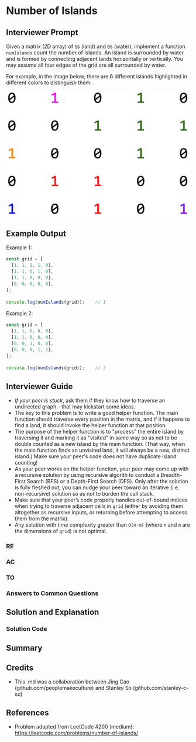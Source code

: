 # Number of Islands

## Interviewer Prompt

Given a matrix (2D array) of `1`s (land) and `0`s (water), implement a function `numIslands` count the number of islands. An island is surrounded by water and is formed by connecting adjacent lands horizontally or vertically. You may assume all four edges of the grid are all surrounded by water.

For example, in the image below, there are 6 different islands highlighted in different colors to distinguish them:

![](./number-of-islands_pic.png)

## Example Output

Example 1:
```javascript
const grid = [
  [1, 1, 1, 1, 0],
  [1, 1, 0, 1, 0],
  [1, 1, 0, 0, 0],
  [0, 0, 0, 0, 0],
];

console.log(numIslands(grid));    // 1
```

Example 2:
```javascript
const grid = [
  [1, 1, 0, 0, 0],
  [1, 1, 0, 0, 0],
  [0, 0, 1, 0, 0],
  [0, 0, 0, 1, 1],
];

console.log(numIslands(grid));    // 3
```

## Interviewer Guide

- *If your peer is stuck*, ask them if they know how to traverse an undirected graph - that may kickstart some ideas.
- The key to this problem is to write a good helper function. The main function should traverse every position in the matrix, and if it happens to find a land, it should invoke the helper function at that position.
- The purpose of the helper function is to "process" the entire island by traversing it and marking it as "visited" in some way so as not to be double counted as a new island by the main function. (That way, when the main function finds an unvisited land, it will always be a new, distinct island.) Make sure your peer's code does not have duplicate island counting!
- As your peer works on the helper function, your peer may come up with a recursive solution by using recursive algorith to conduct a Breadth-First Search (BFS) or a Depth-First Search (DFS). Only after the solution is fully fleshed out, you can nudge your peer toward an iterative (i.e. non-recursive) solution so as not to burden the call stack.
- Make sure that your peer’s code properly handles out-of-bound indices when trying to traverse adjacent cells in `grid` (either by avoiding them altogether as recursive inputs, or returning before attempting to access them from the matrix).
- Any solution with time complexity greater than `O(n⋅m)` (where `n` and `m` are the dimensions of `grid`) is not optimal.

### RE

<!-- At this point the interviewee should be asking you questions to clarify the problem statement. If they are not, prompt them: _"Do you have any questions before we get started?"_ Some questions you may get:
  - _What are my base inputs?_ 1 and 2.
  - _How big could n be?_ Potentially very large - that's why optimization matters!
  - _Can my input ever be non-positive or non-integer?_ No, do not worry about this case.

The interviewee should also be writing out the first few Fibonacci numbers, along with their `n` values. Check this against the Example Output above to make sure you're on the same page. -->

### AC

<!-- As stated above, most interviewees will probably go straight to the naive solution. Even if your interviewee does not, make sure to ask about it to ensure that he/she understands it. Try to get through this within the first 10 minutes, so there is time for you to walk your interviewee through memoization. -->

### TO

<!-- With the naive solution having been explored, make sure your interviewee understands why this implementation would be slow for large numbers of `n`. For example, if you try `getNthFib(100)` it will probably get your Chrome dev tools to stop responding... -->

### Answers to Common Questions

<!-- N/A -->

## Solution and Explanation

<!-- This problem is often used as an introduction to recursion. By our base definitions, `getNthFib(1)` = 0, `getNthFib(2)` = 1, and for any other value of `n`, `getNthFib(n)` = `getNthFib(n - 1)` + `getNthFib(n - 2)`.

Therefore, the naive implementation is simple: -->

### Solution Code

<!-- ```javascript
function getNthFib(n) {
  if (n === 1) return 0;
  if (n === 2) return 1;
  return getNthFib(n - 1) + getNthFib(n - 2);
}
``` -->

## Summary

<!-- - Optimization is important. While it will not necessarily be the largest focus in REACTO going forward, I chose the classic Fibonacci problem to showcase the variety of ways to approach it, to introduce the concept of memoization, and to demonstrate that sometimes iteration can be more efficient than recursion (to avoid blowing up the call stack)!

- Trivia: Did you know that this problem can technically be solved in constant time and constant space using Binet's formula? (See https://en.wikipedia.org/wiki/Fibonacci_number#Binet's_formula)

```
F(n) = (phi^n - psi^n) / sqrt(5)

where phi = (1 + sqrt(5))/2 and psi = -1/phi.
``` -->

## Credits

- This .md was a collaboration between Jing Cao (github.com/peoplemakeculture) and Stanley So (github.com/stanley-c-so)

## References

- Problem adapted from LeetCode #200 (medium): https://leetcode.com/problems/number-of-islands/